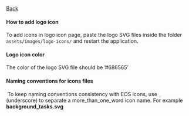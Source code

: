 [Back](https://gitlab.com/SUSE-UIUX/eos/wikis/home#designing-the-eos-project)


#### How to add logo icon

To add icons in logo icon page, paste the logo SVG files inside the folder `assets/images/logo-icons/` and restart the application.

#### Logo icon color
The color of the logo SVG file should be ’#686565’

#### Naming conventions for icons files
 To keep naming conventions consistency with EOS icons, use `_` (underscore) to separate a more_than_one_word icon name.
For example **background_tasks.svg**